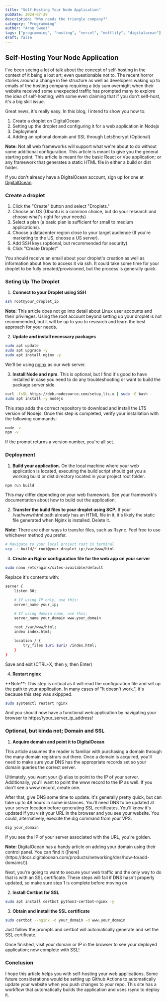 ```yaml
---
title: "Self-Hosting Your Node Application"
pubDate: 2024-07-29
description: "Who needs the triangle company?"
category: "Programming"
author: "Aron Sweet"
tags: ["programming", "hosting", "vercel", "netflify", "digitalocean"]
draft: false
---
```


## Self-Hosting Your Node Application

I've been seeing a lot of talk about the concept of self-hosting in the context of
it being a lost art; even questionable not to. The recent horror stories around a
change in fee structure as well as developers waking up to emails of the hosting company requiring
a tidy sum overnight when their website received some unexpected traffic has prompted many
to explore the idea of self-hosting; with some even claiming that if you don't self-host, it's a big skill issue.

Great news, it's really easy. In this blog, I intend to show you how to:

1. Create a droplet on DigitalOcean
2. Setting up the droplet and configuring it for a web application in Nodejs
3. Deployment
4. Adding an optional domain and SSL through LetsEncrypt (Optional)

<div class="note">
  <strong>Note:</strong> Not all web frameworks will support what we're about to do without
  some additional configuration. This article is meant to give you the general
  starting point. This article is meant for the basic React or Vue application;
  or any framework that generates a static HTML file in either a build or dist
  folder.
</div>

If you don't already have a DigitalOcean account, sign up for one at [DigitalOcean](https://www.digitalocean.com).

### Create a droplet

1. Click the "Create" button and select "Droplets."
2. Choose an OS (Ubuntu is a common choice, but do your research and choose what's right for your needs)
3. Select a plan (a basic plan is sufficient for small to medium applications).
4. Choose a datacenter region close to your target audience (If you're marketing to the US, choose a US server).
5. Add SSH keys (optional, but recommended for security).
6. Click "Create Droplet"

You should receive an email about your droplet's creation as well as information about how to access it via ssh.
It could take some time for your droplet to be fully created/provisioned, but the process is generally quick.

### Seting Up The Droplet

1. **Connect to your Droplet using SSH**

```bash
ssh root@your_droplet_ip
```

<div class="note">
  <strong>Note:</strong> This article does not go into detail about Linux user accounts and
  their privileges. Using the root account beyond setting up your droplet is not
  recommended, but it will be up to you to research and learn the best approach
  for your needs.
</div>

2. **Update and install necessary packages**

```bash
sudo apt update
sudo apt upgrade -y
sudo apt install nginx -y
```

We'll be using [nginx](https://nginx.org/en/) as our web server.

3. **Install Node and npm.** This is optional, but I find it's good to have installed in case you need to do any troubleshooting or want to build the package server side.

```bash
curl -fsSL https://deb.nodesource.com/setup_lts.x | sudo -E bash -
sudo apt install -y nodejs
```

This step adds the correct repository to download and install the LTS version of Nodejs. Once this step is completed, verify
your installation with the following commands:

```bash
node -v
npm -v
```

If the prompt returns a version number, you're all set.

### Deployment

1. **Build your application.** On the local machine where your web application is located, executing the build script should get you a working
   build or dist directory located in your project root folder.

```bash
npm run build
```

This may differ depending on your web framework. See your framework's documentation about how to build out the application.

2. **Transfer the build files to your droplet using SCP.** If your /var/www/html path already has an HTML file in it, it's likely the static file generated when Nginx is installed. Delete it.

<div class="note">
  <strong>Note:</strong> There are other ways to transfer files, such as Rsync. Feel free to
  use whichever method you prefer.
</div>

```bash
# Navigate to your local project root in terminal
scp -r build/* root@your_droplet_ip:/var/www/html
```

3. **Create an Nginx configuration file for the web app on your server**

```bash
sudo nano /etc/nginx/sites-available/default
```

Replace it's contents with:

```bash
server {
    listen 80;

    # If using IP only, use this:
    server_name your_ip;

    # If using domain name, use this:
    server_name your_domain www.your_domain

    root /var/www/html;
    index index.html;

    location / {
        try_files $uri $uri/ /index.html;
    }
}
```

Save and exit (CTRL+X, then y, then Enter)

4. **Restart nginx**

<div class="note">
  **Note**: This step is critical as it will read the configuration file and set
  up the path to your application. In many cases of "It doesn't work.", it's
  because this step was skippped.
</div>

```bash
sudo systemctl restart nginx
```

And you should now have a functional web application by navigating your browser to https://your_server_ip_address!

### Optional, but kinda not; Domain and SSL

1. **Acquire domain and point it to DigitalOcean**

This article assumes the reader is familiar with purchasing a domain through the many domain registrars out there. Once a domain is acquired, you'll need to make sure your DNS has the appropriate records set so your domain queries the correct server.

Ultimately, you want your @ alias to point to the IP of your server. Additionally, you'll want to point the www record to the IP as well. If you don't see a www record, create one.

After that, give DNS some time to update. It's generally pretty quick, but can take up to 48 hours in some instances. You'll need DNS to be updated at your server location before generating SSL certificates. You'll know it's updated if you visit your URL in the browser and you see your website. You could, alternatively, execute the dig command from your VPS.

```bash
dig your_domain
```

If you see the IP of your server associated with the URL, you're golden.

<div class="note">
  <strong>Note:</strong> DigitalOcean has a handy article on adding your domain using their
  control panel. You can find it
  ([here](https://docs.digitalocean.com/products/networking/dns/how-to/add-domains/)).
</div>

Next, you're going to want to secure your web traffic and the only way to do that is with an SSL certificate. These steps will fail if DNS hasn't properly updated, so make sure step 1 is complete before moving on.

2. **Install Certbot for SSL**

```bash
sudo apt install certbot python3-certbot-nginx -y
```

3. **Obtain and install the SSL certificate**

```bash
sudo certbot --nginx -d your_domain -d www.your_domain
```

Just follow the prompts and certbot will automatically generate and set the SSL certificate.

Once finished, visit your domain or IP in the browser to see your deployed application; now complete with SSL!

### Conclusion

I hope this article helps you with self-hosting your web applications. Some future considerations would be setting up Github Actions to automatically update your website when you push changes to your repo. This site has a workflow that automatically builds the application and uses rsync to deploy it.